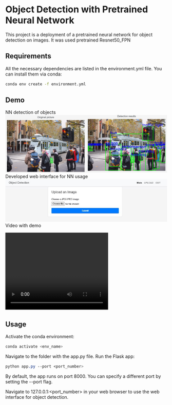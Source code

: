 # Object Detection with Pretrained Neural Network
This project is a deployment of a pretrained neural network for object detection on images.
It was used pretrained Resnet50_FPN
## Requirements
All the necessary dependencies are listed in the environment.yml file. 
You can install them via conda:

```bash
conda env create -f environment.yml
```

## Demo

NN detection of objects    
  ![The demo of NN detection](screens/detection_screen.png)
Developed web interface for NN usage
 ![web_interface](screens/web_screen.JPG)
Video with demo

  <video width="320" height="240" controls>
  <source src="screens/demo_flask.mp4" type="video/mp4">
  </video>

## Usage
Activate the conda environment:
```php
conda activate <env_name>
```
Navigate to the folder with the app.py file.
Run the Flask app:

```css
python app.py --port <port_number>
```
By default, the app runs on port 8000. You can specify a different port by setting the --port flag.

Navigate to 127.0.0.1:<port_number> in your web browser to use the web interface for object detection.